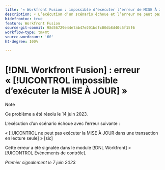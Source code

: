 ```yaml
---
title: '« Workfront Fusion : impossible d’exécuter l’erreur de MISE À JOUR »'
description: « L’exécution d’un scénario échoue et l’erreur ne peut pas exécuter la MISE À JOUR dans une transaction en lecture seule. »
hidefromtoc: true
feature: Workfront Fusion
source-git-commit: 98d56729e44e7ab47e201bdfc00db8d40c5f15f6
workflow-type: tm+mt
source-wordcount: '60'
ht-degree: 100%

---
```



# [!DNL Workfront Fusion] : erreur « [!UICONTROL impossible d’exécuter la MISE À JOUR] »

>[!NOTE]
>
>Ce problème a été résolu le 14 juin 2023.

L’exécution d’un scénario échoue avec l’erreur suivante :

« [!UICONTROL ne peut pas exécuter la MISE À JOUR dans une transaction en lecture seule] » [sic]

Cette erreur a été signalée dans le module [!DNL Workfront] > [!UICONTROL Événements de contrôle].

_Premier signalement le 7 juin 2023._

